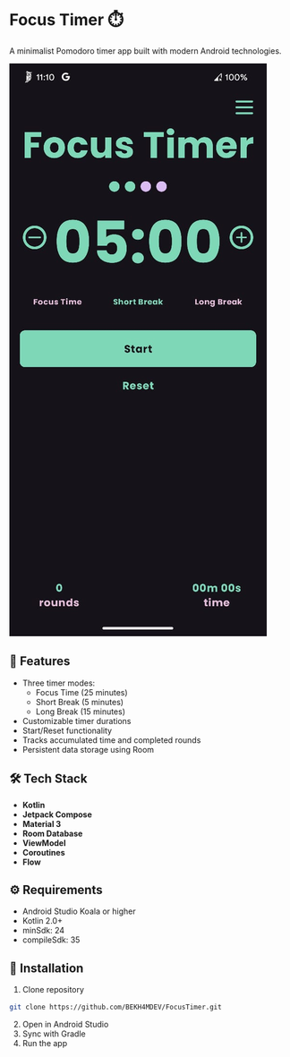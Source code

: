 # Focus Timer ⏱️

A minimalist Pomodoro timer app built with modern Android technologies.

![App Screenshot](screenshots/home.jpeg)

## 🎯 Features

- Three timer modes:
  - Focus Time (25 minutes)
  - Short Break (5 minutes)
  - Long Break (15 minutes)
- Customizable timer durations
- Start/Reset functionality
- Tracks accumulated time and completed rounds
- Persistent data storage using Room

## 🛠️ Tech Stack

- **Kotlin**
- **Jetpack Compose**
- **Material 3**
- **Room Database**
- **ViewModel**
- **Coroutines**
- **Flow**

## ⚙️ Requirements

- Android Studio Koala or higher
- Kotlin 2.0+
- minSdk: 24
- compileSdk: 35

## 🚀 Installation

1. Clone repository
```bash
git clone https://github.com/BEKH4MDEV/FocusTimer.git
```

2. Open in Android Studio
3. Sync with Gradle
4. Run the app
